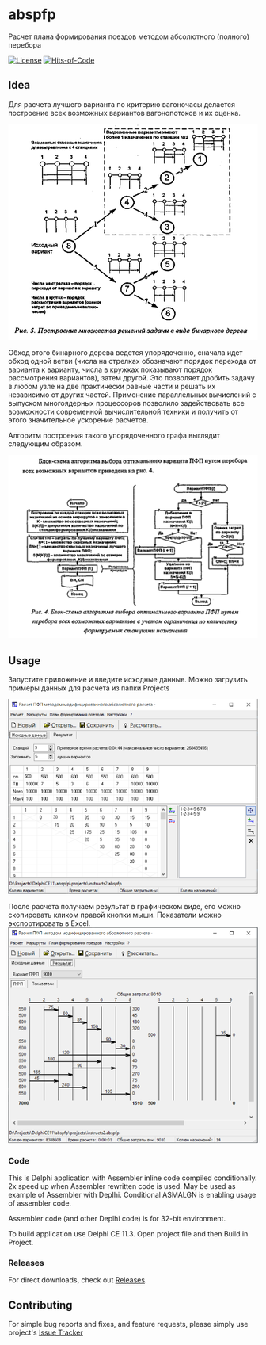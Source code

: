 # abspfp
Расчет плана формирования поездов методом абсолютного (полного) перебора

[![License](https://img.shields.io/badge/license-MIT-green.svg)](https://github.com/magdel/abspfp/blob/main/LICENSE.txt)
[![Hits-of-Code](https://hitsofcode.com/github/magdel/abspfp?branch=main&label=Hits-of-Code)](https://hitsofcode.com/github/magdel/abspfp/view?branch=main&label=Hits-of-Code)

## Idea

Для расчета лучшего варианта по критерию вагоночасы делается построение всех возможных вариантов вагонопотоков и их оценка.

![Построение графа вариантов](images/docs_graph.png)

Обход этого бинарного дерева ведется упорядоченно, сначала идет обход одной ветви (числа на стрелках обозначают порядок перехода
от варианта к варианту, числа в кружках показывают порядок рассмотрения вариантов), затем другой. Это позволяет дробить задачу в любом узле на две
практически равные части и решать их независимо от других частей. Применение параллельных вычислений с выпуском многоядерных процессоров позволило
задействовать все возможности современной вычислительной техники и получить от этого значительное ускорение расчетов.

Алгоритм построения такого упорядоченного графа выглядит следующим образом.

![Алгоритм](images/docs_algo.png)

## Usage

Запустите приложение и введите исходные данные.
Можно загрузить примеры данных для расчета из папки Projects

![Пример главного окна приложения](images/app_main_form.png)

После расчета получаем результат в графическом виде, его можно скопировать кликом правой кнопки мыши. Показатели можно экспортировать в Excel. 
![Результат расчета](images/app_main_form_results.png)

### Code

This is Delphi application with Assembler inline code compiled conditionally. 2x speed up when Assembler rewritten code is used. 
May be used as example of Assembler with Deplhi. Conditional ASMALGN is enabling usage of assembler code. 

Assembler code (and other Deplhi code) is for 32-bit environment.

To build application use Delphi CE 11.3. Open project file and then Build in Project.

### Releases

For direct downloads, check out [Releases](../../releases).

## Contributing

For simple bug reports and fixes, and feature requests, please simply use project's
[Issue Tracker](../../issues)


